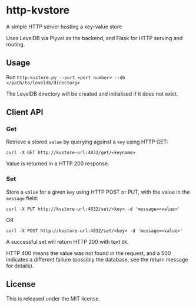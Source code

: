 # http-kvstore
A simple HTTP server hosting a key-value store

Uses LevelDB via Plyvel as the backend, and Flask for HTTP serving and routing.

## Usage
Run `http-kvstore.py --port <port number> --db </path/to/leveldb/directory>`

The LevelDB directory will be created and initialised if it does not exist.

## Client API
### Get
Retrieve a stored `value` by querying against a `key` using HTTP GET:
```
curl -X GET http://kvstore-url:4832/get/<keyname>
```
Value is returned in a HTTP 200 response. 

### Set
Store a `value` for a given `key` using HTTP POST or PUT, with the value in the `message` field:
```
curl -X PUT http://kvstore-url:4832/set/<key> -d 'message=<value>'
```
OR
```
curl -X POST http://kvstore-url:4832/set/<key> -d 'message=<value>'
```
A successful set will return HTTP 200 with text `OK`.

HTTP 400 means the value was not found in the request, and a 500 indicates a different failure (possibly the database, see the return message for details).

## License
This is released under the MIT license.
